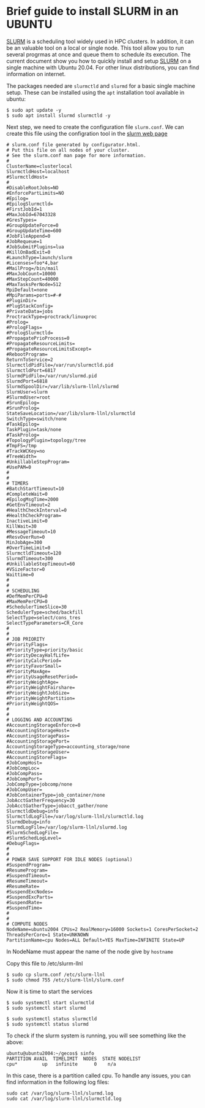 Brief guide to install SLURM in an UBUNTU
==============================================================

[SLURM](https://slurm.schedmd.com/documentation.html) is a scheduling tool widely used in HPC clusters. In addition, it can be an valuable tool on a local or single node. This tool allow you to run several progrmas at once and queue them to schedule its execution. 
The current document show you how to quickly install and setup [SLURM](https://slurm.schedmd.com/documentation.html) on a single machine with Ubuntu 20.04. For other linux distributions, you can find information on internet. 

The packages needed are ``slurmctld`` and ``slurmd`` for a basic single machine setup. These can be installed using the ``apt`` installation tool available in ubuntu:

```
$ sudo apt update -y
$ sudo apt install slurmd slurmctld -y
```

Next step, we need to create the configuration file ``slurm.conf``. We can create this file using the configration tool in the [slurm web page](https://slurm.schedmd.com/configurator.html)

```
# slurm.conf file generated by configurator.html.
# Put this file on all nodes of your cluster.
# See the slurm.conf man page for more information.
#
ClusterName=clusterlocal
SlurmctldHost=localhost
#SlurmctldHost=
#
#DisableRootJobs=NO
#EnforcePartLimits=NO
#Epilog=
#EpilogSlurmctld=
#FirstJobId=1
#MaxJobId=67043328
#GresTypes=
#GroupUpdateForce=0
#GroupUpdateTime=600
#JobFileAppend=0
#JobRequeue=1
#JobSubmitPlugins=lua
#KillOnBadExit=0
#LaunchType=launch/slurm
#Licenses=foo*4,bar
#MailProg=/bin/mail
#MaxJobCount=10000
#MaxStepCount=40000
#MaxTasksPerNode=512
MpiDefault=none
#MpiParams=ports=#-#
#PluginDir=
#PlugStackConfig=
#PrivateData=jobs
ProctrackType=proctrack/linuxproc
#Prolog=
#PrologFlags=
#PrologSlurmctld=
#PropagatePrioProcess=0
#PropagateResourceLimits=
#PropagateResourceLimitsExcept=
#RebootProgram=
ReturnToService=2
SlurmctldPidFile=/var/run/slurmctld.pid
SlurmctldPort=6817
SlurmdPidFile=/var/run/slurmd.pid
SlurmdPort=6818
SlurmdSpoolDir=/var/lib/slurm-llnl/slurmd
SlurmUser=slurm
#SlurmdUser=root
#SrunEpilog=
#SrunProlog=
StateSaveLocation=/var/lib/slurm-llnl/slurmctld
SwitchType=switch/none
#TaskEpilog=
TaskPlugin=task/none
#TaskProlog=
#TopologyPlugin=topology/tree
#TmpFS=/tmp
#TrackWCKey=no
#TreeWidth=
#UnkillableStepProgram=
#UsePAM=0
#
#
# TIMERS
#BatchStartTimeout=10
#CompleteWait=0
#EpilogMsgTime=2000
#GetEnvTimeout=2
#HealthCheckInterval=0
#HealthCheckProgram=
InactiveLimit=0
KillWait=30
#MessageTimeout=10
#ResvOverRun=0
MinJobAge=300
#OverTimeLimit=0
SlurmctldTimeout=120
SlurmdTimeout=300
#UnkillableStepTimeout=60
#VSizeFactor=0
Waittime=0
#
#
# SCHEDULING
#DefMemPerCPU=0
#MaxMemPerCPU=0
#SchedulerTimeSlice=30
SchedulerType=sched/backfill
SelectType=select/cons_tres
SelectTypeParameters=CR_Core
#
#
# JOB PRIORITY
#PriorityFlags=
#PriorityType=priority/basic
#PriorityDecayHalfLife=
#PriorityCalcPeriod=
#PriorityFavorSmall=
#PriorityMaxAge=
#PriorityUsageResetPeriod=
#PriorityWeightAge=
#PriorityWeightFairshare=
#PriorityWeightJobSize=
#PriorityWeightPartition=
#PriorityWeightQOS=
#
#
# LOGGING AND ACCOUNTING
#AccountingStorageEnforce=0
#AccountingStorageHost=
#AccountingStoragePass=
#AccountingStoragePort=
AccountingStorageType=accounting_storage/none
#AccountingStorageUser=
#AccountingStoreFlags=
#JobCompHost=
#JobCompLoc=
#JobCompPass=
#JobCompPort=
JobCompType=jobcomp/none
#JobCompUser=
#JobContainerType=job_container/none
JobAcctGatherFrequency=30
JobAcctGatherType=jobacct_gather/none
SlurmctldDebug=info
SlurmctldLogFile=/var/log/slurm-llnl/slurmctld.log
SlurmdDebug=info
SlurmdLogFile=/var/log/slurm-llnl/slurmd.log
#SlurmSchedLogFile=
#SlurmSchedLogLevel=
#DebugFlags=
#
#
# POWER SAVE SUPPORT FOR IDLE NODES (optional)
#SuspendProgram=
#ResumeProgram=
#SuspendTimeout=
#ResumeTimeout=
#ResumeRate=
#SuspendExcNodes=
#SuspendExcParts=
#SuspendRate=
#SuspendTime=
#
#
# COMPUTE NODES
NodeName=ubuntu2004 CPUs=2 RealMemory=16000 Sockets=1 CoresPerSocket=2 ThreadsPerCore=1 State=UNKNOWN
PartitionName=cpu Nodes=ALL Default=YES MaxTime=INFINITE State=UP
```

In NodeName must appear the name of the node give by ``hostname``

Copy this file to /etc/slurm-llnl

```
$ sudo cp slurm.conf /etc/slurm-llnl
$ sudo chmod 755 /etc/slurm-llnl/slurm.conf
```

Now it is time to start the services

```
$ sudo systemctl start slurmctld
$ sudo systemctl start slurmd

$ sudo systemctl status slurmctld
$ sudo systemctl status slurmd
```

To check if the slurm system is running, you will see something like the above:

```
ubuntu@ubuntu2004:~/gecos$ sinfo
PARTITION AVAIL  TIMELIMIT  NODES  STATE NODELIST
cpu*         up   infinite      0    n/a 
```

In this case, there is a partition called cpu. To handle any issues, you can find information in the following log files:

```
sudo cat /var/log/slurm-llnl/slurmd.log 
sudo cat /var/log/slurm-llnl/slurmctld.log
```


